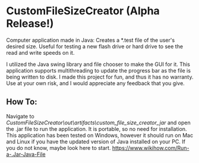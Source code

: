 # CustomFileSizeCreator (Alpha Release!)
 Computer application made in Java: Creates a \*.test file of the user's desired size. Useful for testing a new flash drive or hard drive to see the read and write speeds on it.

I utilized the Java swing library and file chooser to make the GUI for it. This application supports multithreading to update the progress bar as the file is being written to disk. I made this project for fun, and thus it has no warranty. Use at your own risk, and I would appreciate any feedback that you give.

## How To:
Navigate to *CustomFileSizeCreator\out\artifacts\custom_file_size_creator_jar* and open the .jar file to run the application. It is portable, so no need for installation. This application has been tested on Windows, however it should run on Mac and Linux if you have the updated version of Java installed on your PC. If you do not know, maybe look here to start. https://www.wikihow.com/Run-a-.Jar-Java-File
